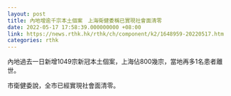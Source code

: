 ```yaml
---
layout: post
title: 內地增逾千宗本土個案　上海衛健委稱已實現社會面清零
date: 2022-05-17 17:58:39.000000000 +08:00
link: https://news.rthk.hk/rthk/ch/component/k2/1648959-20220517.htm
categories: rthk
---
```


內地過去一日新增1049宗新冠本土個案，上海佔800幾宗，當地再多1名患者離世。

市衛健委說，全市已經實現社會面清零。
